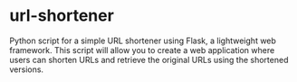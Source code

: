 # url-shortener
Python script for a simple URL shortener using Flask, a lightweight web framework. This script will allow you to create a web application where users can shorten URLs and retrieve the original URLs using the shortened versions.
